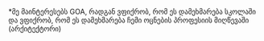 
*მე მაინტერესებს GOA, რადგან ვფიქრობ, რომ ეს დამეხმარება სკოლაში და ვფიქრობ, რომ ეს დამეხმარება ჩემი ოცნების პროფესიის მიღწევაში (არქიტექტორი)

